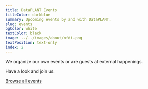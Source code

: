 ```yaml
---
title: DataPLANT Events
titleColor: darkblue
summary: Upcoming events by and with DataPLANT. 
slug: events
bgColor: white
textColor: black
image: ../../images/about/nfdi.png
textPosition: text-only
index: 2
---
```


We organize our own events or are guests at external happenings. 

Have a look and join us. 

<a class="btn text-xl bg-lightblue-50 text-darkblue hover:bg-darkblue hover:text-lightblue-50" href="/events">Browse all events</a>
